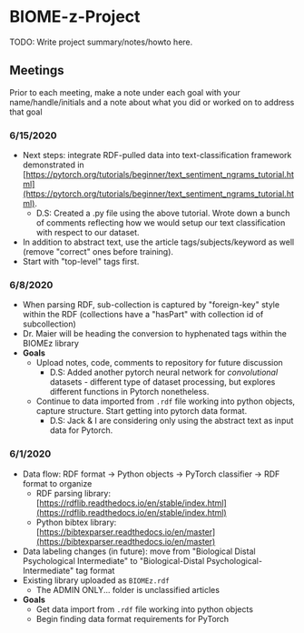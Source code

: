 # BIOME-z-Project

TODO: Write project summary/notes/howto here.

## Meetings 

Prior to each meeting, make a note under each goal with your name/handle/initials and a note about what you did or worked on to address that goal

### 6/15/2020
- Next steps: integrate RDF-pulled data into text-classification framework demonstrated in [https://pytorch.org/tutorials/beginner/text_sentiment_ngrams_tutorial.html](https://pytorch.org/tutorials/beginner/text_sentiment_ngrams_tutorial.html).
  - D.S: Created a .py file using the above tutorial. Wrote down a bunch of comments reflecting how we would setup our text classification with respect to our dataset.
- In addition to abstract text, use the article tags/subjects/keyword as well (remove "correct" ones before training).
- Start with "top-level" tags first.

### 6/8/2020
- When parsing RDF, sub-collection is captured by "foreign-key" style within the RDF (collections have a "hasPart" with collection id of subcollection)
- Dr. Maier will be heading the conversion to hyphenated tags within the BIOMEz library
- **Goals**
  - Upload notes, code, comments to repository for future discussion
    - D.S: Added another pytorch neural network for *convolutional* datasets - different type of dataset processing, but explores different functions in Pytorch nonetheless.
  - Continue to data imported from `.rdf` file working into python objects, capture structure. Start getting into pytorch data format.
    - D.S: Jack & I are considering only using the abstract text as input data for Pytorch.

### 6/1/2020
- Data flow: RDF format -> Python objects -> PyTorch classifier -> RDF format to organize
  - RDF parsing library: [https://rdflib.readthedocs.io/en/stable/index.html](https://rdflib.readthedocs.io/en/stable/index.html)
  - Python bibtex library: [https://bibtexparser.readthedocs.io/en/master](https://bibtexparser.readthedocs.io/en/master)
- Data labeling changes (in future): move from "Biological Distal Psychological Intermediate" to "Biological-Distal Psychological-Intermediate" tag format
- Existing library uploaded as `BIOMEz.rdf`
  - The ADMIN ONLY... folder is unclassified articles
- **Goals**
  - Get data import from `.rdf` file working into python objects
  - Begin finding data format requirements for PyTorch
